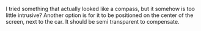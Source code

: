 I tried something that actually looked like a compass, but it somehow is too little intrusive?
Another option is for it to be positioned on the center of the screen, next to the car. It should be semi transparent to compensate.
